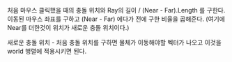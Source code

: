 처음 마우스 클릭했을 때의 충돌 위치와 Ray의 길이 / (Near - Far).Length 를 구한다. 
이동된 마우스 좌표를 구하고 (Near - Far) 에다가 전에 구한 비율을 곱해준다. (여기에 Near를 더한것이 위치가 새로운 충돌 위치이다.) 

새로운 충돌 위치 - 처음 충돌 위치를 구하면 물체가 이동해야할 벡터가 나오고 이것을 world 행렬에 적용시키면 된다. 
